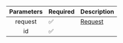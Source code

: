 | Parameters | Required           | Description           |
|:----------:|--------------------|-----------------------|
|  request   | :white_check_mark: | [Request](Request.md) |
|     id     | :white_check_mark: |                       |